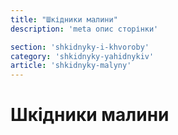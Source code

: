 ```yaml
---
title: "Шкідники малини"
description: 'meta опис сторінки'

section: 'shkidnyky-i-khvoroby'
category: 'shkidnyky-yahidnykiv'
article: 'shkidnyky-malyny'
---
```


# Шкідники малини